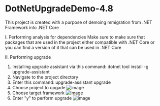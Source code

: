 # DotNetUpgradeDemo-4.8

This project is created with a purpose of demoing mmigration from .NET Framework into .NET Core

I. Performing analysis for dependencies
Make sure to make sure that packages that are used in the project either compatible with .NET Core or you can find a version of it that can be used in .NET Core

II. Performing upgrade
1. Installing upgrade assistant via this command: dotnet tool install -g upgrade-assistant
2. Navigate to the project directory
3. Enter this command: upgrade-assistant upgrade
4. Choose project to upgade
![image](https://github.com/VuNTruong/DotNetUpgradeDemo-4.8/assets/56061432/67920c62-12a8-4fcc-92fe-a166f1cfcf43)
5. Choose target framework
![image](https://github.com/VuNTruong/DotNetUpgradeDemo-4.8/assets/56061432/5dc9bb78-3638-4631-a88c-530e9f851927)
6. Enter "y" to perform upgrade
![image](https://github.com/VuNTruong/DotNetUpgradeDemo-4.8/assets/56061432/524b3966-239d-49e4-87a5-3c336fbff6ef)
